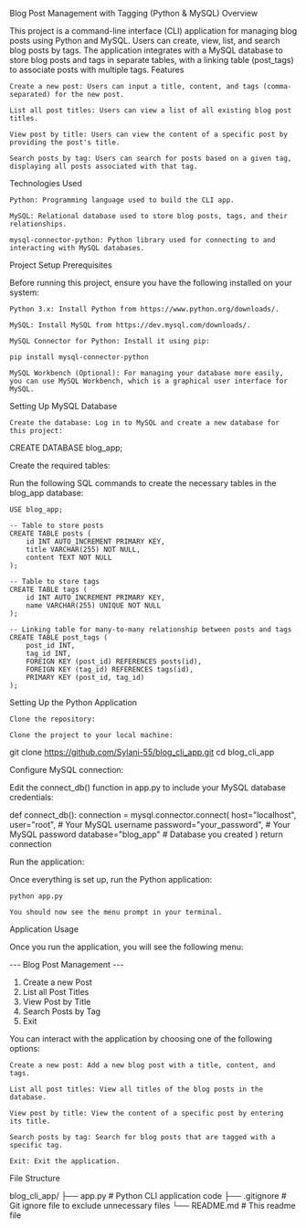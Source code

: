 Blog Post Management with Tagging (Python & MySQL)
Overview

This project is a command-line interface (CLI) application for managing blog posts using Python and MySQL. Users can create, view, list, and search blog posts by tags. The application integrates with a MySQL database to store blog posts and tags in separate tables, with a linking table (post_tags) to associate posts with multiple tags.
Features

    Create a new post: Users can input a title, content, and tags (comma-separated) for the new post.

    List all post titles: Users can view a list of all existing blog post titles.

    View post by title: Users can view the content of a specific post by providing the post's title.

    Search posts by tag: Users can search for posts based on a given tag, displaying all posts associated with that tag.

Technologies Used

    Python: Programming language used to build the CLI app.

    MySQL: Relational database used to store blog posts, tags, and their relationships.

    mysql-connector-python: Python library used for connecting to and interacting with MySQL databases.

Project Setup
Prerequisites

Before running this project, ensure you have the following installed on your system:

    Python 3.x: Install Python from https://www.python.org/downloads/.

    MySQL: Install MySQL from https://dev.mysql.com/downloads/.

    MySQL Connector for Python: Install it using pip:

    pip install mysql-connector-python

    MySQL Workbench (Optional): For managing your database more easily, you can use MySQL Workbench, which is a graphical user interface for MySQL.

Setting Up MySQL Database

    Create the database: Log in to MySQL and create a new database for this project:

CREATE DATABASE blog_app;

Create the required tables:

Run the following SQL commands to create the necessary tables in the blog_app database:

    USE blog_app;

    -- Table to store posts
    CREATE TABLE posts (
        id INT AUTO_INCREMENT PRIMARY KEY,
        title VARCHAR(255) NOT NULL,
        content TEXT NOT NULL
    );

    -- Table to store tags
    CREATE TABLE tags (
        id INT AUTO_INCREMENT PRIMARY KEY,
        name VARCHAR(255) UNIQUE NOT NULL
    );

    -- Linking table for many-to-many relationship between posts and tags
    CREATE TABLE post_tags (
        post_id INT,
        tag_id INT,
        FOREIGN KEY (post_id) REFERENCES posts(id),
        FOREIGN KEY (tag_id) REFERENCES tags(id),
        PRIMARY KEY (post_id, tag_id)
    );

Setting Up the Python Application

    Clone the repository:

    Clone the project to your local machine:

git clone https://github.com/Sylani-55/blog_cli_app.git
cd blog_cli_app

Configure MySQL connection:

Edit the connect_db() function in app.py to include your MySQL database credentials:

def connect_db():
    connection = mysql.connector.connect(
        host="localhost",
        user="root",             # Your MySQL username
        password="your_password", # Your MySQL password
        database="blog_app"       # Database you created
    )
    return connection

Run the application:

Once everything is set up, run the Python application:

    python app.py

    You should now see the menu prompt in your terminal.

Application Usage

Once you run the application, you will see the following menu:

--- Blog Post Management ---
1. Create a new Post
2. List all Post Titles
3. View Post by Title
4. Search Posts by Tag
5. Exit

You can interact with the application by choosing one of the following options:

    Create a new post: Add a new blog post with a title, content, and tags.

    List all post titles: View all titles of the blog posts in the database.

    View post by title: View the content of a specific post by entering its title.

    Search posts by tag: Search for blog posts that are tagged with a specific tag.

    Exit: Exit the application.

File Structure

blog_cli_app/
├── app.py                # Python CLI application code
├── .gitignore            # Git ignore file to exclude unnecessary files
└── README.md             # This readme file
